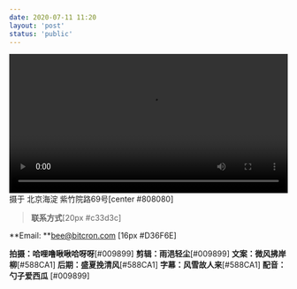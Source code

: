 ```yaml
---
date: 2020-07-11 11:20
layout: 'post'
status: 'public'
---
```


<video width="100%" controls="controls" border=0 autoplay="autoplay"><source src="https://vkceyugu.cdn.bspapp.com/VKCEYUGU-imgbed/7aa689f5-a3b5-4f33-833a-801c4645e9d5.mp4"></video>
摄于 北京海淀 紫竹院路69号[center #808080]

> **联系方式**[20px #c33d3c]

**Email: **<bee@bitcron.com> [16px #D36F6E]

**拍摄：哈哩噜啾啾哈呀呀**[#009899]
**剪辑：雨浥轻尘**[#009899]
**文案：微风拂岸柳**[#588CA1]
**后期：盛夏挽清风**[#588CA1]
**字幕：风雪故人来**[#588CA1]
**配音：勺子爱西瓜** [#009899]